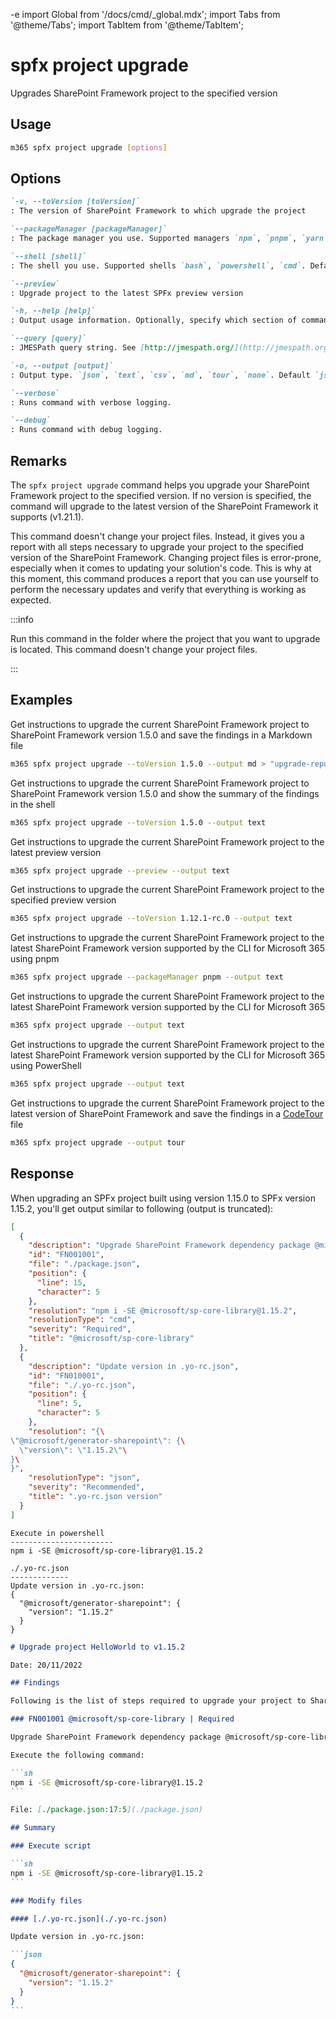 -e <!-- DISCLAIMER: All secrets, passwords, and sensitive values in this document are examples only and not real credentials. -->
import Global from '/docs/cmd/_global.mdx';
import Tabs from '@theme/Tabs';
import TabItem from '@theme/TabItem';

# spfx project upgrade

Upgrades SharePoint Framework project to the specified version

## Usage

```sh
m365 spfx project upgrade [options]
```

## Options

```md definition-list
`-v, --toVersion [toVersion]`
: The version of SharePoint Framework to which upgrade the project

`--packageManager [packageManager]`
: The package manager you use. Supported managers `npm`, `pnpm`, `yarn`. Default `npm`

`--shell [shell]`
: The shell you use. Supported shells `bash`, `powershell`, `cmd`. Default `powershell`

`--preview`
: Upgrade project to the latest SPFx preview version

`-h, --help [help]`
: Output usage information. Optionally, specify which section of command's help you want to see. Allowed values are `options`, `examples`, `remarks`, `permissions`, `response`, `full`. Default is `options`.

`--query [query]`
: JMESPath query string. See [http://jmespath.org/](http://jmespath.org/) for more information and examples.

`-o, --output [output]`
: Output type. `json`, `text`, `csv`, `md`, `tour`, `none`. Default `json`.

`--verbose`
: Runs command with verbose logging.

`--debug`
: Runs command with debug logging.
```

## Remarks

The `spfx project upgrade` command helps you upgrade your SharePoint Framework project to the specified version. If no version is specified, the command will upgrade to the latest version of the SharePoint Framework it supports (v1.21.1).

This command doesn't change your project files. Instead, it gives you a report with all steps necessary to upgrade your project to the specified version of the SharePoint Framework. Changing project files is error-prone, especially when it comes to updating your solution's code. This is why at this moment, this command produces a report that you can use yourself to perform the necessary updates and verify that everything is working as expected.

:::info

Run this command in the folder where the project that you want to upgrade is located. This command doesn't change your project files.

:::

## Examples

Get instructions to upgrade the current SharePoint Framework project to SharePoint Framework version 1.5.0 and save the findings in a Markdown file

```sh
m365 spfx project upgrade --toVersion 1.5.0 --output md > "upgrade-report.md"
```

Get instructions to upgrade the current SharePoint Framework project to SharePoint Framework version 1.5.0 and show the summary of the findings in the shell

```sh
m365 spfx project upgrade --toVersion 1.5.0 --output text
```

Get instructions to upgrade the current SharePoint Framework project to the latest preview version

```sh
m365 spfx project upgrade --preview --output text
```

Get instructions to upgrade the current SharePoint Framework project to the specified preview version

```sh
m365 spfx project upgrade --toVersion 1.12.1-rc.0 --output text
```

Get instructions to upgrade the current SharePoint Framework project to the latest SharePoint Framework version supported by the CLI for Microsoft 365 using pnpm

```sh
m365 spfx project upgrade --packageManager pnpm --output text
```

Get instructions to upgrade the current SharePoint Framework project to the latest SharePoint Framework version supported by the CLI for Microsoft 365

```sh
m365 spfx project upgrade --output text
```

Get instructions to upgrade the current SharePoint Framework project to the latest SharePoint Framework version supported by the CLI for Microsoft 365 using PowerShell

```sh
m365 spfx project upgrade --output text
```

Get instructions to upgrade the current SharePoint Framework project to the latest version of SharePoint Framework and save the findings in a [CodeTour](https://aka.ms/codetour) file

```sh
m365 spfx project upgrade --output tour
```

## Response

When upgrading an SPFx project built using version 1.15.0 to SPFx version 1.15.2, you'll get output similar to following (output is truncated):

<Tabs>
  <TabItem value="JSON">

  ```json
  [
    {
      "description": "Upgrade SharePoint Framework dependency package @microsoft/sp-core-library",
      "id": "FN001001",
      "file": "./package.json",
      "position": {
        "line": 15,
        "character": 5
      },
      "resolution": "npm i -SE @microsoft/sp-core-library@1.15.2",
      "resolutionType": "cmd",
      "severity": "Required",
      "title": "@microsoft/sp-core-library"
    },
    {
      "description": "Update version in .yo-rc.json",
      "id": "FN010001",
      "file": "./.yo-rc.json",
      "position": {
        "line": 5,
        "character": 5
      },
      "resolution": "{\
  \"@microsoft/generator-sharepoint\": {\
    \"version\": \"1.15.2\"\
  }\
}",
      "resolutionType": "json",
      "severity": "Recommended",
      "title": ".yo-rc.json version"
    }
  ]
  ```

  </TabItem>
  <TabItem value="Text">

  ```text
  Execute in powershell
  -----------------------
  npm i -SE @microsoft/sp-core-library@1.15.2

  ./.yo-rc.json
  -------------
  Update version in .yo-rc.json:
  {
    "@microsoft/generator-sharepoint": {
      "version": "1.15.2"
    }
  }
  ```

  </TabItem>
  <TabItem value="Markdown">

  ````md
  # Upgrade project HelloWorld to v1.15.2

  Date: 20/11/2022

  ## Findings

  Following is the list of steps required to upgrade your project to SharePoint Framework version 1.15.2. [Summary](#Summary) of the modifications is included at the end of the report.

  ### FN001001 @microsoft/sp-core-library | Required

  Upgrade SharePoint Framework dependency package @microsoft/sp-core-library

  Execute the following command:

  ```sh
  npm i -SE @microsoft/sp-core-library@1.15.2
  ```

  File: [./package.json:17:5](./package.json)

  ## Summary

  ### Execute script

  ```sh
  npm i -SE @microsoft/sp-core-library@1.15.2
  ```

  ### Modify files

  #### [./.yo-rc.json](./.yo-rc.json)

  Update version in .yo-rc.json:

  ```json
  {
    "@microsoft/generator-sharepoint": {
      "version": "1.15.2"
    }
  }
  ```
  ````

  </TabItem>
</Tabs>
